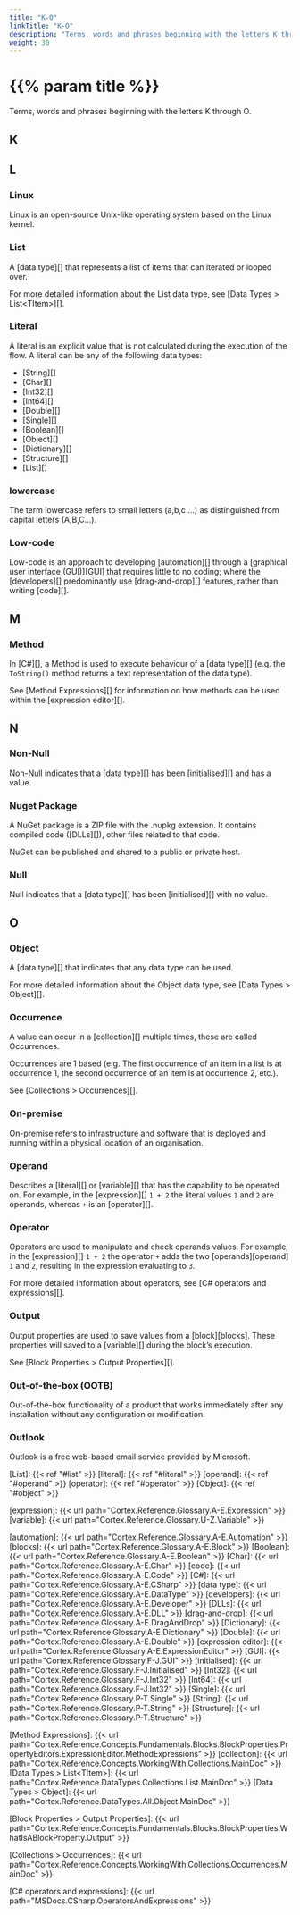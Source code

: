 ```yaml
---
title: "K-O"
linkTitle: "K-O"
description: "Terms, words and phrases beginning with the letters K through O."
weight: 30
---
```


# {{% param title %}}

Terms, words and phrases beginning with the letters K through O.

## K

## L

### Linux

Linux is an open-source Unix-like operating system based on the Linux kernel.

### List

A [data type][] that represents a list of items that can iterated or looped over.

For more detailed information about the List data type, see [Data Types > List&lt;TItem&gt;][].

### Literal

A literal is an explicit value that is not calculated during the execution of the flow. A literal can be any of the following data types:

- [String][]
- [Char][]
- [Int32][]
- [Int64][]
- [Double][]
- [Single][]
- [Boolean][]
- [Object][]
- [Dictionary][]
- [Structure][]
- [List][]

### lowercase

The term lowercase refers to small letters (a,b,c ...) as distinguished from capital letters (A,B,C...).

### Low-code

Low-code is an approach to developing [automation][] through a [graphical user interface (GUI)][GUI] that requires little to no coding; where the [developers][] predominantly use [drag-and-drop][] features, rather than writing [code][].

## M

### Method

In [C#][], a Method is used to execute behaviour of a [data type][] (e.g. the `ToString()` method returns a text representation of the data type).

See [Method Expressions][] for information on how methods can be used within the [expression editor][].

## N

### Non-Null

Non-Null indicates that a [data type][] has been [initialised][] and has a value.

### Nuget Package

A NuGet package is a ZIP file with the .nupkg extension. It contains compiled code ([DLLs][]), other files related to that code.

NuGet can be published and shared to a public or private host.

### Null

Null indicates that a [data type][] has been [initialised][] with no value.

## O

### Object

A [data type][] that indicates that any data type can be used.

For more detailed information about the Object data type, see [Data Types > Object][].

### Occurrence

A value can occur in a [collection][] multiple times, these are called Occurrences.

Occurrences are 1 based (e.g. The first occurrence of an item in a list is at occurrence 1, the second occurrence of an item is at occurrence 2, etc.).

See [Collections > Occurrences][].

### On-premise

On-premise refers to infrastructure and software that is deployed and running within a physical location of an organisation.

### Operand

Describes a [literal][] or [variable][] that has the capability to be operated on. For example, in the [expression][] `1 + 2` the literal values `1` and `2` are operands, whereas `+` is an [operator][].

### Operator

Operators are used to manipulate and check operands values. For example, in the [expression][] `1 + 2` the operator `+` adds the two [operands][operand] `1` and `2`, resulting in the expression evaluating to `3`.

For more detailed information about operators, see [C# operators and expressions][].

### Output

Output properties are used to save values from a [block][blocks]. These properties will saved to a [variable][] during the block’s execution.

See [Block Properties > Output Properties][].

### Out-of-the-box (OOTB)

Out-of-the-box functionality of a product that works immediately after any installation without any configuration or modification.

### Outlook

Outlook is a free web-based email service provided by Microsoft.

[List]: {{< ref "#list" >}}
[literal]: {{< ref "#literal" >}}
[operand]: {{< ref "#operand" >}}
[operator]: {{< ref "#operator" >}}
[Object]: {{< ref "#object" >}}

[expression]: {{< url path="Cortex.Reference.Glossary.A-E.Expression" >}}
[variable]: {{< url path="Cortex.Reference.Glossary.U-Z.Variable" >}}

[automation]: {{< url path="Cortex.Reference.Glossary.A-E.Automation" >}}
[blocks]: {{< url path="Cortex.Reference.Glossary.A-E.Block" >}}
[Boolean]: {{< url path="Cortex.Reference.Glossary.A-E.Boolean" >}}
[Char]: {{< url path="Cortex.Reference.Glossary.A-E.Char" >}}
[code]: {{< url path="Cortex.Reference.Glossary.A-E.Code" >}}
[C#]: {{< url path="Cortex.Reference.Glossary.A-E.CSharp" >}}
[data type]: {{< url path="Cortex.Reference.Glossary.A-E.DataType" >}}
[developers]: {{< url path="Cortex.Reference.Glossary.A-E.Developer" >}}
[DLLs]: {{< url path="Cortex.Reference.Glossary.A-E.DLL" >}}
[drag-and-drop]: {{< url path="Cortex.Reference.Glossary.A-E.DragAndDrop" >}}
[Dictionary]: {{< url path="Cortex.Reference.Glossary.A-E.Dictionary" >}}
[Double]: {{< url path="Cortex.Reference.Glossary.A-E.Double" >}}
[expression editor]: {{< url path="Cortex.Reference.Glossary.A-E.ExpressionEditor" >}}
[GUI]: {{< url path="Cortex.Reference.Glossary.F-J.GUI" >}}
[initialised]: {{< url path="Cortex.Reference.Glossary.F-J.Initialised" >}}
[Int32]: {{< url path="Cortex.Reference.Glossary.F-J.Int32" >}}
[Int64]: {{< url path="Cortex.Reference.Glossary.F-J.Int32" >}}
[Single]: {{< url path="Cortex.Reference.Glossary.P-T.Single" >}}
[String]: {{< url path="Cortex.Reference.Glossary.P-T.String" >}}
[Structure]: {{< url path="Cortex.Reference.Glossary.P-T.Structure" >}}

[Method Expressions]: {{< url path="Cortex.Reference.Concepts.Fundamentals.Blocks.BlockProperties.PropertyEditors.ExpressionEditor.MethodExpressions" >}}
[collection]: {{< url path="Cortex.Reference.Concepts.WorkingWith.Collections.MainDoc" >}}
[Data Types > List&lt;TItem&gt;]: {{< url path="Cortex.Reference.DataTypes.Collections.List.MainDoc" >}}
[Data Types > Object]: {{< url path="Cortex.Reference.DataTypes.All.Object.MainDoc" >}}

[Block Properties > Output Properties]: {{< url path="Cortex.Reference.Concepts.Fundamentals.Blocks.BlockProperties.WhatIsABlockProperty.Output" >}}

[Collections > Occurrences]: {{< url path="Cortex.Reference.Concepts.WorkingWith.Collections.Occurrences.MainDoc" >}}

[C# operators and expressions]: {{< url path="MSDocs.CSharp.OperatorsAndExpressions" >}}
